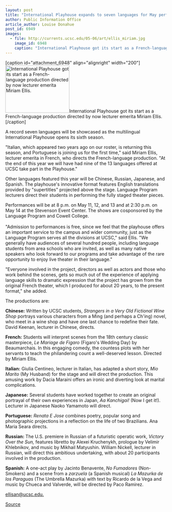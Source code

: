 ```yaml
---
layout: post
title: "International Playhouse expands to seven languages for May performances"
author: Public Information Office
article_author: Louise Donahue
post_id: 6949
images:
  - file: http://currents.ucsc.edu/05-06/art/ellis_miriam.jpg
    image_id: 6948
    caption: "International Playhouse got its start as a French-language production directed by now lecturer emerita Miriam Ellis."
---
```


[caption id="attachment_6948" align="alignright" width="200"]<a href="http://dev-ucsc-news.pantheonsite.io/wp-content/uploads/2006/05/ellis_miriam.jpg"><img class="size-full wp-image-6948" src="http://dev-ucsc-news.pantheonsite.io/wp-content/uploads/2006/05/ellis_miriam.jpg" alt="International Playhouse got its start as a French-language production directed by now lecturer emerita Miriam Ellis." width="200" height="148" /></a>International Playhouse got its start as a French-language production directed by now lecturer emerita Miriam Ellis.[/caption]
<a name="content" id="content"></a>
<p>
  A record seven languages will be showcased as the multilingual International Playhouse opens its sixth season.
</p>
<p>
  "Italian, which appeared two years ago on our roster, is returning this season, and Portuguese is joining us for the first time," said Miriam Ellis, lecturer emerita in French, who directs the French-language production. "At the end of this year we will have had nine of the 13 languages offered at UCSC take part in the Playhouse."
</p>
<p>
  Other languages featured this year will be Chinese, Russian, Japanese, and Spanish. The playhouse's innovative format features English translations provided by "supertitles" projected above the stage. Language Program lecturers direct their students in performing the fully staged theater pieces.
</p>
<p>
  Performances will be at 8 p.m. on May 11, 12, and 13 and at 2:30 p.m. on May 14 at the Stevenson Event Center. The shows are cosponsored by the Language Program and Cowell College.<br>
  <br>
  "Admission to performances is free, since we feel that the playhouse offers an important service to the campus and wider community, just as the Language Program serves all the divisions at UCSC," said Ellis. "We generally have audiences of several hundred people, including language students from area schools who are invited, as well as many native speakers who look forward to our programs and take advantage of the rare opportunity to enjoy live theater in their language."
</p>
<p>
  "Everyone involved in the project, directors as well as actors and those who work behind the scenes, gets so much out of the experience of applying language skills to dramatic expression that the project has grown from the original French theater, which I produced for about 20 years, to the present format," she added.
</p>
<p>
  The productions are:
</p>
<p>
  <strong>Chinese:</strong> Written by UCSC students, <i>Strangers in a Very Old Fictional Wine Shop</i> portrays various characters from a Ming (and perhaps a Ch'ing) novel, who meet in a wine shop and have one last chance to redefine their fate. David Keenan, lecturer in Chinese, directs.
</p>
<p>
  <strong>French:</strong> Students will interpret scenes from the 18th century classic masterpiece, <i>Le Mariage de Figaro</i> (Figaro's Wedding Day) by Beaumarchais. In this engaging comedy, the countess plots with her servants to teach the philandering count a well-deserved lesson. Directed by Miriam Ellis.
</p>
<p>
  <strong>Italian:</strong> Giulia Centineo, lecturer in Italian, has adapted a short story, <i>Mio Marito</i> (My Husband) for the stage and will direct the production. This amusing work by Dacia Maraini offers an ironic and diverting look at marital complications.
</p>
<p>
  <strong>Japanese:</strong> Several students have worked together to create an original portrayal of their own experiences in Japan, <i>Aa Kanchigai!</i> (Now I get it!). Lecturer in Japanese Naoko Yamamoto will direct.
</p>
<p>
  <strong>Portuguese:</strong> <i>Renata E Jose</i> combines poetry, popular song and photographic projections in a reflection on the life of two Brazilians. Ana Maria Seara directs.
</p>
<p>
  <strong>Russian:</strong> The U.S. premiere in Russian of a futuristic operatic work, <i>Victory Over the Sun,</i> features libretto by Alexei Kruchenykh, prologue by Velimir Khlebnikov, and music by Mikhail Matyushin. William Nickell, lecturer in Russian, will direct this ambitious undertaking, with about 20 participants involved in the production.
</p>
<p>
  <strong>Spanish:</strong> A one-act play by Jacinto Benavente, <i>No Fumadores</i> (Non-Smokers) and a scene from a <i>zarzuela</i> (a Spanish musical) <i>La Mazurka de los Paraguas</i> (The Umbrella Mazurka) with text by Ricardo de la Vega and music by Chueca and Valverde, will be directed by Paco Ramirez.
</p><a href="mailto:ellisan@ucsc.edu">ellisan@ucsc.edu.</a>
<p><a href="http://www1.ucsc.edu/currents/05-06/05-01/playhouse.asp" title="Permalink to playhouse">Source</a></p>
